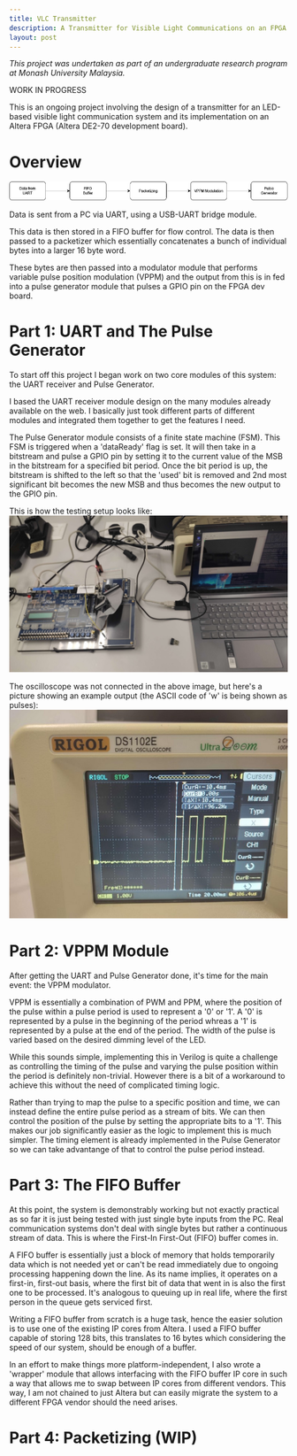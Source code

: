 ```yaml
---
title: VLC Transmitter
description: A Transmitter for Visible Light Communications on an FPGA
layout: post
---
```


*This project was undertaken as part of an undergraduate research program at Monash University Malaysia.*

WORK IN PROGRESS

This is an ongoing project involving the design of a transmitter for an LED-based visible light communication system and its implementation on an Altera FPGA (Altera DE2-70 development board). 

# Overview
![image](/assets/vlc_block.drawio.png)

Data is sent from a PC via UART, using a USB-UART bridge module. 

This data is then stored in a FIFO buffer for flow control. The data is then passed to a packetizer which essentially concatenates a bunch of individual bytes into a larger 16 byte word. 

These bytes are then passed into a modulator module that performs variable pulse position modulation (VPPM) and the output from this is in fed into a pulse generator module that pulses a GPIO pin on the FPGA dev board.

# Part 1: UART and The Pulse Generator
To start off this project I began work on two core modules of this system: the UART receiver and Pulse Generator. 

I based the UART receiver module design on the many modules already available on the web. I basically just took different parts of different modules and integrated them together to get the features I need. 

The Pulse Generator module consists of a finite state machine (FSM). This FSM is triggered when a 'dataReady' flag is set. It will then take in a bitstream and pulse a GPIO pin by setting it to the current value of the MSB in the bitstream for a specified bit period. Once the bit period is up, the bitstream is shifted to the left so that the 'used' bit is removed and 2nd most significant bit becomes the new MSB and thus becomes the new output to the GPIO pin. 

This is how the testing setup looks like:
![image](/assets/setup.jpg)

The oscilloscope was not connected in the above image, but here's a picture showing an example output (the ASCII code of 'w' is being shown as pulses):
![image](/assets/w_uart.jpg)

# Part 2: VPPM Module 
After getting the UART and Pulse Generator done, it's time for the main event: the VPPM modulator. 

VPPM is essentially a combination of PWM and PPM, where the position of the pulse within a pulse period is used to represent a '0' or '1'. A '0' is represented by a pulse in the beginning of the period whreas a '1' is represented by a pulse at the end of the period. The width of the pulse is varied based on the desired dimming level of the LED. 

While this sounds simple, implementing this in Verilog is quite a challenge as controlling the timing of the pulse and varying the pulse position within the period is definitely non-trivial. However there is a bit of a workaround to achieve this without the need of complicated timing logic. 

Rather than trying to map the pulse to a specific position and time, we can instead define the entire pulse period as a stream of bits. We can then control the position of the pulse by setting the appropriate bits to a '1'. This makes our job significantly easier as the logic to implement this is much simpler. The timing element is already implemented in the Pulse Generator so we can take advantange of that to control the pulse period instead. 

# Part 3: The FIFO Buffer
At this point, the system is demonstrably working but not exactly practical as so far it is just being tested with just single byte inputs from the PC. Real communication systems don't deal with single bytes but rather a continuous stream of data. This is where the First-In First-Out (FIFO) buffer comes in. 

A FIFO buffer is essentially just a block of memory that holds temporarily data which is not needed yet or can't be read immediately due to ongoing processing happening down the line. As its name implies, it operates on a first-in, first-out basis, where the first bit of data that went in is also the first one to be processed. It's analogous to queuing up in real life, where the first person in the queue gets serviced first. 

Writing a FIFO buffer from scratch is a huge task, hence the easier solution is to use one of the existing IP cores from Altera. I used a FIFO buffer capable of storing 128 bits, this translates to 16 bytes which considering the speed of our system, should be enough of a buffer. 

In an effort to make things more platform-independent, I also wrote a 'wrapper' module that allows interfacing with the FIFO buffer IP core in such a way that allows me to swap between IP cores from different vendors. This way, I am not chained to just Altera but can easily migrate the system to a different FPGA vendor should the need arises. 

# Part 4: Packetizing (WIP)
